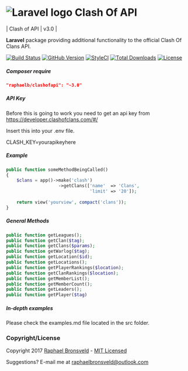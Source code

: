 ![Laravel logo](http://laravel.com/assets/img/laravel-logo.png)  Clash Of API
========================

| Clash of API | v3.0 |
  
**Laravel** package providing additional functionality to the official Clash Of Clans API.

[![Build Status](https://travis-ci.org/RaphaelBronsveld/clash-of-api.svg?branch=master)](https://packagist.org/packages/raphaelb/clashofapi)
[![GitHub Version](https://img.shields.io/github/release/raphaelbronsveld/clash-of-api.svg?branch=master&style=flat-square)](https://packagist.org/packages/raphaelb/clashofapi)
[![StyleCI](https://styleci.io/repos/54012395/shield?branch=master)](https://styleci.io/repos/54012395)
[![Total Downloads](https://img.shields.io/packagist/dt/raphaelb/clashofapi.svg?style=flat-square)](https://packagist.org/packages/raphaelb/clashofapi)
[![License](http://img.shields.io/badge/license-MIT-ff69b4.svg?style=flat-square)](http://RaphaelBronsveld.mit-license.org)

##### Composer require
```JSON
"raphaelb/clashofapi": "~3.0"
```

##### API Key

Before this is going to work you need to get an api key from https://developer.clashofclans.com/#/

Insert this into your .env file.

CLASH_KEY=yourapikeyhere

##### Example
```php
public function someMethodBeingCalled()
{
    $clans = app()->make('clash')
                    ->getClans(['name'  => 'Clans',
                                'limit' => '20']);
                                
    return view('yourview', compact('clans'));
}
```

##### General Methods
```php
public function getLeagues();
public function getClan($tag);
public function getClans($params);
public function getWarlog($tag);
public function getLocation($id);
public function getLocations();
public function getPlayerRankings($location);
public function getClanRankings($location);
public function getMemberList();
public function getMemberCount();
public function getLeaders();
public function getPlayer($tag)
``` 

##### In-depth examples
Please check the examples.md file located in the src folder.

### Copyright/License
Copyright 2017 [Raphael Bronsveld](https://github.com/RaphaelBronsveld) - [MIT Licensed](http://RaphaelBronsveld.mit-license.org) 

Suggestions? E-mail me at <raphaelbronsveld@outlook.com>